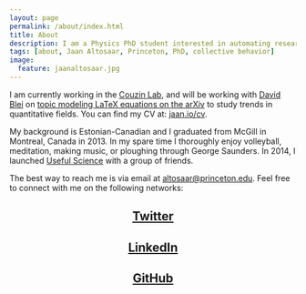 ```yaml
---
layout: page
permalink: /about/index.html
title: About
description: I am a Physics PhD student interested in automating research, collective decision-making, and science outreach.
tags: [about, Jaan Altosaar, Princeton, PhD, collective behavior]
image:
  feature: jaanaltosaar.jpg
---
```

I am currently working in the [Couzin Lab](http://icouzin.princeton.edu/), and will be working with [David Blei](http://www.cs.princeton.edu/~blei/) on [topic modeling LaTeX equations on the arXiv](https://www.google-melange.com/gsoc/project/details/google/gsoc2014/jaanaltosaar/5741031244955648) to study trends in quantitative fields. You can find my CV at: [jaan.io/cv](https://jaan.io/cv).

My background is Estonian-Canadian and I graduated from McGill in Montreal, Canada in 2013. In my spare time I thoroughly enjoy volleyball, meditation, making music, or ploughing through George Saunders. In 2014, I launched [Useful Science](http://usefulscience.org) with a group of friends.

The best way to reach me is via email at [altosaar@princeton.edu](mailto:altosaar@princeton.edu). Feel free to connect with me on the following networks:

## <center><a href="https://twitter.com/thejaan" target="_blank"><i class="icon-twitter-sign"></i> Twitter</a></center>

## <center><a href="http://www.linkedin.com/in/jaanaltosaar" target="_blank"><i class="icon-linkedin-sign"></i> LinkedIn</a></center>

## <center><a href="https://github.com/altosaar" target="_blank"><i class="icon-github"></i> GitHub</a></center>





